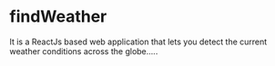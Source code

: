 # findWeather
It is a ReactJs based web application that lets you detect the current weather conditions across the globe.....
